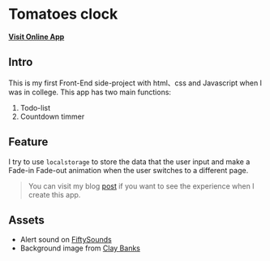 # Tomatoes clock

**[Visit Online App](https://aleetsaiya.github.io/tomatoes-clock/)**

## Intro
This is my first Front-End side-project with html、css and Javascript when I was in college. This app has two main functions:

1) Todo-list
2) Countdown timmer

## Feature
I try to use `localstorage` to store the data that the user input and make a Fade-in Fade-out animation when the user switches to a different page.

> You can visit my blog [post](https://aleetsaiya.github.io/2021/07/07/tomatoes-clock/) if you want to see the experience when I create this app.

## Assets
+ Alert sound on [FiftySounds](https://www.fiftysounds.com)
+ Background image from [Clay Banks](https://unsplash.com/@claybanks)
